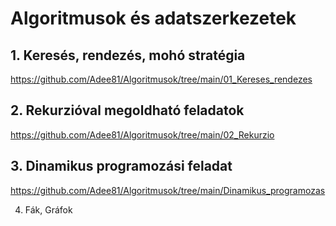 # Algoritmusok és adatszerkezetek

## 1.	Keresés, rendezés, mohó stratégia
https://github.com/Adee81/Algoritmusok/tree/main/01_Kereses_rendezes

## 2.	Rekurzióval megoldható feladatok
https://github.com/Adee81/Algoritmusok/tree/main/02_Rekurzio

## 3.	Dinamikus programozási feladat
https://github.com/Adee81/Algoritmusok/tree/main/Dinamikus_programozas

4. Fák, Gráfok
